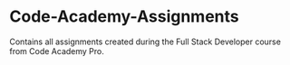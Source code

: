 # Code-Academy-Assignments
 Contains all assignments created during the Full Stack Developer course from Code Academy Pro.
